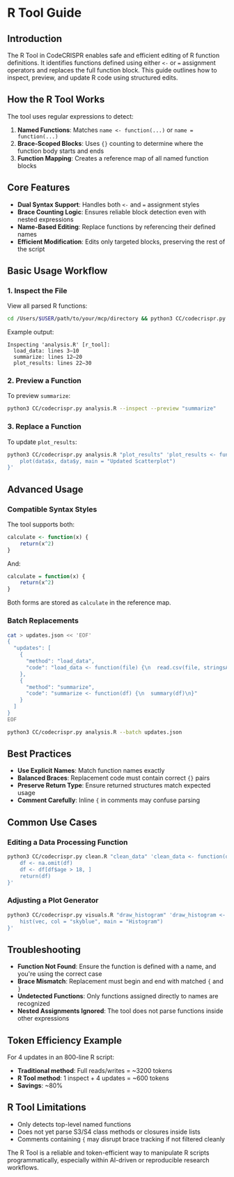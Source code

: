 # R Tool Guide

## Introduction

The R Tool in CodeCRISPR enables safe and efficient editing of R function definitions. It identifies functions defined using either `<-` or `=` assignment operators and replaces the full function block. This guide outlines how to inspect, preview, and update R code using structured edits.

## How the R Tool Works

The tool uses regular expressions to detect:

1. **Named Functions**: Matches `name <- function(...)` or `name = function(...)`
2. **Brace-Scoped Blocks**: Uses `{}` counting to determine where the function body starts and ends
3. **Function Mapping**: Creates a reference map of all named function blocks

## Core Features

- **Dual Syntax Support**: Handles both `<-` and `=` assignment styles
- **Brace Counting Logic**: Ensures reliable block detection even with nested expressions
- **Name-Based Editing**: Replace functions by referencing their defined names
- **Efficient Modification**: Edits only targeted blocks, preserving the rest of the script

## Basic Usage Workflow

### 1. Inspect the File

View all parsed R functions:

```bash
cd /Users/$USER/path/to/your/mcp/directory && python3 CC/codecrispr.py analysis.R --inspect
```

Example output:
```
Inspecting 'analysis.R' [r_tool]:
  load_data: lines 3–10
  summarize: lines 12–20
  plot_results: lines 22–30
```

### 2. Preview a Function

To preview `summarize`:

```bash
python3 CC/codecrispr.py analysis.R --inspect --preview "summarize"
```

### 3. Replace a Function

To update `plot_results`:

```bash
python3 CC/codecrispr.py analysis.R "plot_results" 'plot_results <- function(data) {
    plot(data$x, data$y, main = "Updated Scatterplot")
}'
```

## Advanced Usage

### Compatible Syntax Styles

The tool supports both:

```r
calculate <- function(x) {
    return(x^2)
}
```

And:

```r
calculate = function(x) {
    return(x^2)
}
```

Both forms are stored as `calculate` in the reference map.

### Batch Replacements

```bash
cat > updates.json << 'EOF'
{
  "updates": [
    {
      "method": "load_data",
      "code": "load_data <- function(file) {\n  read.csv(file, stringsAsFactors = FALSE)\n}"
    },
    {
      "method": "summarize",
      "code": "summarize <- function(df) {\n  summary(df)\n}"
    }
  ]
}
EOF

python3 CC/codecrispr.py analysis.R --batch updates.json
```

## Best Practices

- **Use Explicit Names**: Match function names exactly
- **Balanced Braces**: Replacement code must contain correct `{}` pairs
- **Preserve Return Type**: Ensure returned structures match expected usage
- **Comment Carefully**: Inline `{` in comments may confuse parsing

## Common Use Cases

### Editing a Data Processing Function

```bash
python3 CC/codecrispr.py clean.R "clean_data" 'clean_data <- function(df) {
    df <- na.omit(df)
    df <- df[df$age > 18, ]
    return(df)
}'
```

### Adjusting a Plot Generator

```bash
python3 CC/codecrispr.py visuals.R "draw_histogram" 'draw_histogram <- function(vec) {
    hist(vec, col = "skyblue", main = "Histogram")
}'
```

## Troubleshooting

- **Function Not Found**: Ensure the function is defined with a name, and you're using the correct case
- **Brace Mismatch**: Replacement must begin and end with matched `{` and `}`
- **Undetected Functions**: Only functions assigned directly to names are recognized
- **Nested Assignments Ignored**: The tool does not parse functions inside other expressions

## Token Efficiency Example

For 4 updates in an 800-line R script:

- **Traditional method**: Full reads/writes = ~3200 tokens
- **R Tool method**: 1 inspect + 4 updates = ~600 tokens
- **Savings**: ~80%

## R Tool Limitations

- Only detects top-level named functions
- Does not yet parse S3/S4 class methods or closures inside lists
- Comments containing `{` may disrupt brace tracking if not filtered cleanly

The R Tool is a reliable and token-efficient way to manipulate R scripts programmatically, especially within AI-driven or reproducible research workflows.